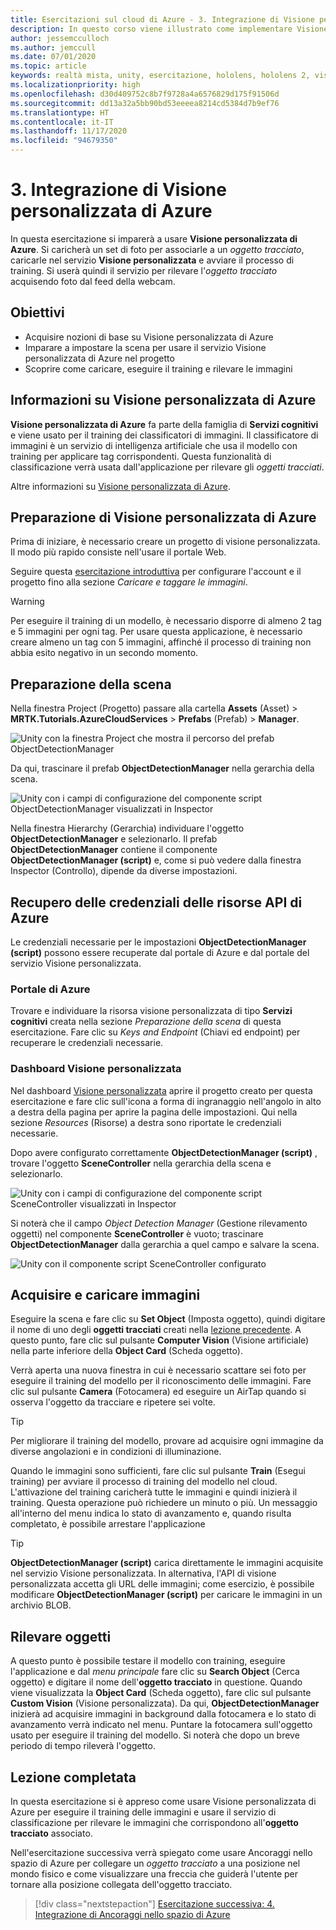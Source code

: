 ```yaml
---
title: Esercitazioni sul cloud di Azure - 3. Integrazione di Visione personalizzata di Azure
description: In questo corso viene illustrato come implementare Visione personalizzata di Azure in un'applicazione HoloLens 2.
author: jessemcculloch
ms.author: jemccull
ms.date: 07/01/2020
ms.topic: article
keywords: realtà mista, unity, esercitazione, hololens, hololens 2, visione personalizzata di azure, servizi cognitivi di azure, servizi cloud di azure, Windows 10
ms.localizationpriority: high
ms.openlocfilehash: d30d409752c8b7f9728a4a6576829d175f91506d
ms.sourcegitcommit: dd13a32a5bb90bd53eeeea8214cd5384d7b9ef76
ms.translationtype: HT
ms.contentlocale: it-IT
ms.lasthandoff: 11/17/2020
ms.locfileid: "94679350"
---
```

# <a name="3-integrating-azure-custom-vision"></a>3. Integrazione di Visione personalizzata di Azure

In questa esercitazione si imparerà a usare **Visione personalizzata di Azure**. Si caricherà un set di foto per associarle a un *oggetto tracciato*, caricarle nel servizio **Visione personalizzata** e avviare il processo di training. Si userà quindi il servizio per rilevare l'*oggetto tracciato* acquisendo foto dal feed della webcam.

## <a name="objectives"></a>Obiettivi

* Acquisire nozioni di base su Visione personalizzata di Azure
* Imparare a impostare la scena per usare il servizio Visione personalizzata di Azure nel progetto
* Scoprire come caricare, eseguire il training e rilevare le immagini

## <a name="understanding-azure-custom-vision"></a>Informazioni su Visione personalizzata di Azure

**Visione personalizzata di Azure** fa parte della famiglia di **Servizi cognitivi** e viene usato per il training dei classificatori di immagini. Il classificatore di immagini è un servizio di intelligenza artificiale che usa il modello con training per applicare tag corrispondenti. Questa funzionalità di classificazione verrà usata dall'applicazione per rilevare gli *oggetti tracciati*.

Altre informazioni su [Visione personalizzata di Azure](https://docs.microsoft.com/azure/cognitive-services/custom-vision-service/home).

## <a name="preparing-azure-custom-vision"></a>Preparazione di Visione personalizzata di Azure

Prima di iniziare, è necessario creare un progetto di visione personalizzata. Il modo più rapido consiste nell'usare il portale Web.

Seguire questa [esercitazione introduttiva](https://docs.microsoft.com/azure/cognitive-services/custom-vision-service/getting-started-build-a-classifier#choose-training-images) per configurare l'account e il progetto fino alla sezione *Caricare e taggare le immagini*.

> [!WARNING]
> Per eseguire il training di un modello, è necessario disporre di almeno 2 tag e 5 immagini per ogni tag. Per usare questa applicazione, è necessario creare almeno un tag con 5 immagini, affinché il processo di training non abbia esito negativo in un secondo momento.

## <a name="preparing-the-scene"></a>Preparazione della scena

Nella finestra Project (Progetto) passare alla cartella **Assets** (Asset)  > **MRTK.Tutorials.AzureCloudServices** > **Prefabs** (Prefab)  > **Manager**.

![Unity con la finestra Project che mostra il percorso del prefab ObjectDetectionManager](images/mr-learning-azure/tutorial3-section4-step1-1.png)

Da qui, trascinare il prefab **ObjectDetectionManager** nella gerarchia della scena.

![Unity con i campi di configurazione del componente script ObjectDetectionManager visualizzati in Inspector](images/mr-learning-azure/tutorial3-section4-step1-2.png)

Nella finestra Hierarchy (Gerarchia) individuare l'oggetto **ObjectDetectionManager** e selezionarlo.
Il prefab **ObjectDetectionManager** contiene il componente **ObjectDetectionManager (script)** e, come si può vedere dalla finestra Inspector (Controllo), dipende da diverse impostazioni.

## <a name="retrieving-azure-api-resource-credentials"></a>Recupero delle credenziali delle risorse API di Azure

Le credenziali necessarie per le impostazioni **ObjectDetectionManager (script)** possono essere recuperate dal portale di Azure e dal portale del servizio Visione personalizzata.

### <a name="azure-portal"></a>Portale di Azure

Trovare e individuare la risorsa visione personalizzata di tipo **Servizi cognitivi** creata nella sezione *Preparazione della scena* di questa esercitazione. Fare clic su *Keys and Endpoint* (Chiavi ed endpoint) per recuperare le credenziali necessarie.

### <a name="custom-vision-dashboard"></a>Dashboard Visione personalizzata

Nel dashboard [Visione personalizzata](https://www.customvision.ai/projects) aprire il progetto creato per questa esercitazione e fare clic sull'icona a forma di ingranaggio nell'angolo in alto a destra della pagina per aprire la pagina delle impostazioni. Qui nella sezione *Resources* (Risorse) a destra sono riportate le credenziali necessarie.

Dopo avere configurato correttamente **ObjectDetectionManager (script)** , trovare l'oggetto **SceneController** nella gerarchia della scena e selezionarlo.

![Unity con i campi di configurazione del componente script SceneController visualizzati in Inspector](images/mr-learning-azure/tutorial3-section4-step1-3.png)

Si noterà che il campo *Object Detection Manager* (Gestione rilevamento oggetti) nel componente **SceneController** è vuoto; trascinare **ObjectDetectionManager** dalla gerarchia a quel campo e salvare la scena.

![Unity con il componente script SceneController configurato](images/mr-learning-azure/tutorial3-section4-step1-4.png)

## <a name="take-and-upload-images"></a>Acquisire e caricare immagini

Eseguire la scena e fare clic su **Set Object** (Imposta oggetto), quindi digitare il nome di uno degli **oggetti tracciati** creati nella [lezione precedente](mr-learning-azure-02.md). A questo punto, fare clic sul pulsante **Computer Vision** (Visione artificiale) nella parte inferiore della **Object Card** (Scheda oggetto).

Verrà aperta una nuova finestra in cui è necessario scattare sei foto per eseguire il training del modello per il riconoscimento delle immagini. Fare clic sul pulsante **Camera** (Fotocamera) ed eseguire un AirTap quando si osserva l'oggetto da tracciare e ripetere sei volte.

> [!TIP]
> Per migliorare il training del modello, provare ad acquisire ogni immagine da diverse angolazioni e in condizioni di illuminazione.

Quando le immagini sono sufficienti, fare clic sul pulsante **Train** (Esegui training) per avviare il processo di training del modello nel cloud. L'attivazione del training caricherà tutte le immagini e quindi inizierà il training. Questa operazione può richiedere un minuto o più. Un messaggio all'interno del menu indica lo stato di avanzamento e, quando risulta completato, è possibile arrestare l'applicazione

> [!TIP]
> **ObjectDetectionManager (script)** carica direttamente le immagini acquisite nel servizio Visione personalizzata. In alternativa, l'API di visione personalizzata accetta gli URL delle immagini; come esercizio, è possibile modificare **ObjectDetectionManager (script)** per caricare le immagini in un archivio BLOB.

## <a name="detect-objects"></a>Rilevare oggetti

A questo punto è possibile testare il modello con training, eseguire l'applicazione e dal *menu principale* fare clic su **Search Object** (Cerca oggetto) e digitare il nome dell'**oggetto tracciato** in questione. Quando viene visualizzata la **Object Card** (Scheda oggetto), fare clic sul pulsante **Custom Vision** (Visione personalizzata). Da qui, **ObjectDetectionManager** inizierà ad acquisire immagini in background dalla fotocamera e lo stato di avanzamento verrà indicato nel menu. Puntare la fotocamera sull'oggetto usato per eseguire il training del modello. Si noterà che dopo un breve periodo di tempo rileverà l'oggetto.

## <a name="congratulations"></a>Lezione completata

In questa esercitazione si è appreso come usare Visione personalizzata di Azure per eseguire il training delle immagini e usare il servizio di classificazione per rilevare le immagini che corrispondono all'**oggetto tracciato** associato.

Nell'esercitazione successiva verrà spiegato come usare Ancoraggi nello spazio di Azure per collegare un *oggetto tracciato* a una posizione nel mondo fisico e come visualizzare una freccia che guiderà l'utente per tornare alla posizione collegata dell'oggetto tracciato.

> [!div class="nextstepaction"]
> [Esercitazione successiva: 4. Integrazione di Ancoraggi nello spazio di Azure](mr-learning-azure-04.md)
